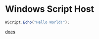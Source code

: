 # Windows Script Host

```ts
WScript.Echo("Hello World!");
```

[docs](<https://docs.microsoft.com/en-us/previous-versions/9bbdkx3k(v=vs.85)>)
